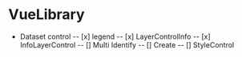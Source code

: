 # VueLibrary

- Dataset control
  -- [x] legend
  -- [x] LayerControlInfo
  -- [x] InfoLayerControl
  -- [] Multi Identify
  -- [] Create
  -- [] StyleControl
